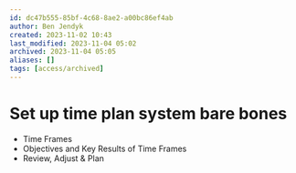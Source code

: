 ```yaml
---
id: dc47b555-85bf-4c68-8ae2-a00bc86ef4ab
author: Ben Jendyk
created: 2023-11-02 10:43
last_modified: 2023-11-04 05:02
archived: 2023-11-04 05:05
aliases: []
tags: [access/archived]
---
```


# Set up time plan system bare bones

- Time Frames
- Objectives and Key Results of Time Frames
- Review, Adjust & Plan
